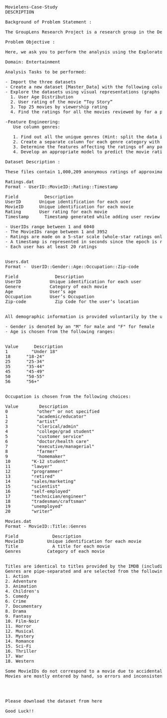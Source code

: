 <pre>
Movielens-Case-Study
DESCRIPTION

Background of Problem Statement :

The GroupLens Research Project is a research group in the Department of Computer Science and Engineering at the University of Minnesota. Members of the GroupLens Research Project are involved in many research projects related to the fields of information filtering, collaborative filtering, and recommender systems. The project is led by professors John Riedl and Joseph Konstan. The project began to explore automated collaborative filtering in 1992 but is most well known for its worldwide trial of an automated collaborative filtering system for Usenet news in 1996. Since then the project has expanded its scope to research overall information by filtering solutions, integrating into content-based methods, as well as, improving current collaborative filtering technology.

Problem Objective :

Here, we ask you to perform the analysis using the Exploratory Data Analysis technique. You need to find features affecting the ratings of any particular movie and build a model to predict the movie ratings.

Domain: Entertainment

Analysis Tasks to be performed:

- Import the three datasets
- Create a new dataset [Master_Data] with the following columns MovieID Title UserID Age Gender Occupation Rating. (Hint: (i) Merge two tables at a time. (ii) Merge the tables using two primary keys MovieID & UserId)
- Explore the datasets using visual representations (graphs or tables), also include your comments on the following:
  1. User Age Distribution
  2. User rating of the movie “Toy Story”
  3. Top 25 movies by viewership rating
  4. Find the ratings for all the movies reviewed by for a particular user of user id = 2696

-Feature Engineering:
   Use column genres:

   1. Find out all the unique genres (Hint: split the data in column genre making a list and then process the data to find out only the unique categories of genres)
   2. Create a separate column for each genre category with a one-hot encoding ( 1 and 0) whether or not the movie belongs to that genre. 
   3. Determine the features affecting the ratings of any particular movie.
   4. Develop an appropriate model to predict the movie ratings

Dataset Description :

These files contain 1,000,209 anonymous ratings of approximately 3,900 movies made by 6,040 MovieLens users who joined MovieLens in 2000.

Ratings.dat
Format - UserID::MovieID::Rating::Timestamp

Field	       Description
UserID	     Unique identification for each user
MovieID	     Unique identification for each movie
Rating	     User rating for each movie
Timestamp	   Timestamp generated while adding user review

- UserIDs range between 1 and 6040 
- The MovieIDs range between 1 and 3952
- Ratings are made on a 5-star scale (whole-star ratings only)
- A timestamp is represented in seconds since the epoch is returned by time(2)
- Each user has at least 20 ratings
 

Users.dat
Format -  UserID::Gender::Age::Occupation::Zip-code

Field	           Description
UserID	         Unique identification for each user
Genere	         Category of each movie
Age	             User’s age
Occupation	     User’s Occupation
Zip-code	       Zip Code for the user’s location


All demographic information is provided voluntarily by the users and is not checked for accuracy. Only users who have provided demographic information are included in this data set.

- Gender is denoted by an "M" for male and "F" for female
- Age is chosen from the following ranges:
 

Value	   Description
1	      "Under 18"
18	    "18-24"
25	    "25-34"
35	    "35-44"
45	    "45-49"
50	    "50-55"
56	    "56+"
 

Occupation is chosen from the following choices:

Value	     Description
0	        "other" or not specified
1	        "academic/educator"
2	        "artist”
3	        "clerical/admin"
4	        "college/grad student"
5	        "customer service"
6	        "doctor/health care"
7	        "executive/managerial"
8	        "farmer"
9	        "homemaker"
10	      "K-12 student"
11	      "lawyer"
12	      "programmer"
13	      "retired"
14	      "sales/marketing"
15	      "scientist"
16	      "self-employed"
17	      "technician/engineer"
18	      "tradesman/craftsman"
19	      "unemployed"
20	      "writer”

Movies.dat
Format - MovieID::Title::Genres

Field	          Description
MovieID	        Unique identification for each movie
Title	          A title for each movie
Genres	        Category of each movie
 

Titles are identical to titles provided by the IMDB (including year of release)
Genres are pipe-separated and are selected from the following genres:
1. Action
2. Adventure
3. Animation
4. Children's
5. Comedy
6. Crime
7. Documentary
8. Drama
9. Fantasy
10. Film-Noir
11. Horror
12. Musical
13. Mystery
14. Romance
15. Sci-Fi
16. Thriller
17. War
18. Western

Some MovieIDs do not correspond to a movie due to accidental duplicate entries and/or test entries
Movies are mostly entered by hand, so errors and inconsistencies may exist
 

 

Please download the dataset from here 

Good Luck!!
 
